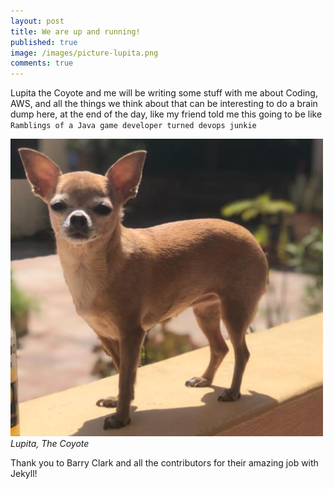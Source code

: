 ```yaml
---
layout: post
title: We are up and running!
published: true
image: /images/picture-lupita.png
comments: true
---
```


Lupita the Coyote and me will be writing some stuff with me about Coding, AWS, and all the things we think about that can be interesting to do a brain dump here, at the end of the day, like my friend told me this going to be like `Ramblings of a Java game developer turned devops junkie`

![image](/images/picture-lupita.png)
*Lupita, The Coyote*

Thank you to Barry Clark and all the contributors for their amazing job with Jekyll!
